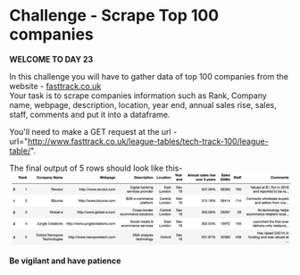 # Challenge - Scrape Top 100 companies
**WELCOME TO DAY 23**
<p>In this challenge you will have to gather data of top 100 companies from the website - <a href="https://www.fasttrack.co.uk">fasttrack.co.uk</a><br>
Your task is to scrape companies information such as Rank, Company name, webpage, description, location, year end, annual sales rise, sales, staff, comments and put it into a dataframe.
<br>

You'll need to make a GET request at the url - 
url="http://www.fasttrack.co.uk/league-tables/tech-track-100/league-table/".

<p>The final output of 5 rows should look like this- 
<img src="./ss.png">

**Be vigilant and have patience**

